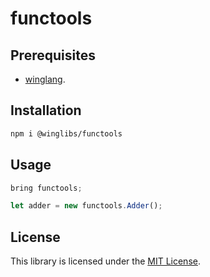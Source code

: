 # functools

## Prerequisites

* [winglang](https://winglang.io).

## Installation

```sh
npm i @winglibs/functools
```

## Usage

```js
bring functools;

let adder = new functools.Adder();
```

## License

This library is licensed under the [MIT License](./LICENSE).
